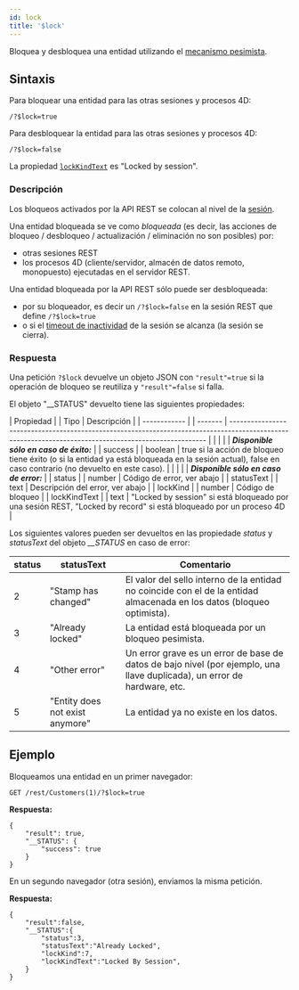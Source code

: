 ```yaml
---
id: lock
title: '$lock'
---
```



Bloquea y desbloquea una entidad utilizando el [mecanismo pesimista](../ORDA/entities.md#pessimistic-lock).


## Sintaxis

Para bloquear una entidad para las otras sesiones y procesos 4D:

```
/?$lock=true
```


Para desbloquear la entidad para las otras sesiones y procesos 4D:

```
/?$lock=false
```


La propiedad [`lockKindText`](../API/EntityClass.md#lock) es "Locked by session".


### Descripción

Los bloqueos activados por la API REST se colocan al nivel de la [sesión](authUsers.md#opening-sessions).

Una entidad bloqueada se ve como *bloqueada* (es decir, las acciones de bloqueo / desbloqueo / actualización / eliminación no son posibles) por:

- otras sesiones REST
- los procesos 4D (cliente/servidor, almacén de datos remoto, monopuesto) ejecutadas en el servidor REST.

Una entidad bloqueada por la API REST sólo puede ser desbloqueada:

- por su bloqueador, es decir un `/?$lock=false` en la sesión REST que define `/?$lock=true`
- o si el [timeout de inactividad]($directory.md) de la sesión se alcanza (la sesión se cierra).

### Respuesta

Una petición `?$lock` devuelve un objeto JSON con `"result"=true` si la operación de bloqueo se reutiliza y `"result"=false` si falla.

El objeto "__STATUS" devuelto tiene las siguientes propiedades:

| Propiedad    |  | Tipo    | Descripción                                                                                                                                           |
| ------------ |  | ------- | ----------------------------------------------------------------------------------------------------------------------------------------------------- |
|              |  |         | ***Disponible sólo en caso de éxito:***                                                                                                               |
| success      |  | boolean | true si la acción de bloqueo tiene éxito (o si la entidad ya está bloqueada en la sesión actual), false en caso contrario (no devuelto en este caso). |
|              |  |         | ***Disponible sólo en caso de error:***                                                                                                               |
| status       |  | number  | Código de error, ver abajo                                                                                                                            |
| statusText   |  | text    | Descripción del error, ver abajo                                                                                                                      |
| lockKind     |  | number  | Código de bloqueo                                                                                                                                     |
| lockKindText |  | text    | "Locked by session" si está bloqueado por una sesión REST, "Locked by record" si está bloqueado por un proceso 4D                                     |


Los siguientes valores pueden ser devueltos en las propiedade *status* y *statusText* del objeto *__STATUS* en caso de error:

| status | statusText                      | Comentario                                                                                                               |
| ------ | ------------------------------- | ------------------------------------------------------------------------------------------------------------------------ |
| 2      | "Stamp has changed"             | El valor del sello interno de la entidad no coincide con el de la entidad almacenada en los datos (bloqueo optimista).   |
| 3      | "Already locked"                | La entidad está bloqueada por un bloqueo pesimista.                                                                      |
| 4      | "Other error"                   | Un error grave es un error de base de datos de bajo nivel (por ejemplo, una llave duplicada), un error de hardware, etc. |
| 5      | "Entity does not exist anymore" | La entidad ya no existe en los datos.                                                                                    |




## Ejemplo


Bloqueamos una entidad en un primer navegador:

```
GET /rest/Customers(1)/?$lock=true
```

**Respuesta:**

```
{
    "result": true,
    "__STATUS": {
        "success": true
    }
}
```

En un segundo navegador (otra sesión), enviamos la misma petición.

**Respuesta:**

```
{
    "result":false,
    "__STATUS":{
        "status":3,
        "statusText":"Already Locked",
        "lockKind":7,
        "lockKindText":"Locked By Session",
    }
}
```

